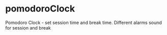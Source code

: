 # pomodoroClock
Pomodoro Clock - set session time and break time.  Different alarms sound for session and break

